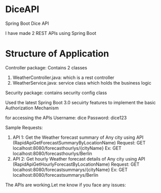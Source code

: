 # DiceAPI
Spring Boot Dice API

I have made 2 REST APIs using Spring Boot

# Structure of Application
Controller package: Contains 2 classes 
1) WeatherController.java: which is a rest controller
2) WeatherService.java: service class which holds the business logic

Security package: contains security config class

Used the latest Spring Boot 3.0 secuirty features to implement the basic Authorization Mechanism

for accessing the APIs
Username: dice
Password: dice123

Sample Requests:

1) API 1: Get the Weather forecast summary of Any city using API (RapidApiGetForecastSummaryByLocationName)
   Request: GET localhost:8080/forecasthourlys/{cityName}
   Ex: GET localhost:8080/forecasthourlys/Berlin
2) API 2: Get hourly Weather forecast details of Any city using API (RapidApiGetHourlyForecastByLocationName)
   Request: GET localhost:8080/forecastsummarys/{cityName}
   Ex: GET localhost:8080/forecastsummarys/Berlin

The APIs are working.Let me know if you face any issues:

